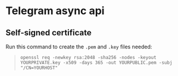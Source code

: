# Telegram async api

## Self-signed certificate
Run this command to create the `.pem` and `.key` files needed:

> `openssl req -newkey rsa:2048 -sha256 -nodes -keyout YOURPRIVATE.key -x509 -days 365 -out YOURPUBLIC.pem -subj "/CN=YOURHOST"`

